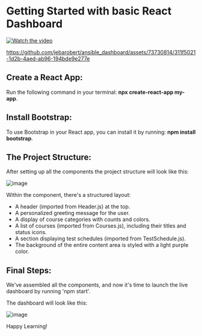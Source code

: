 # Getting Started with basic React Dashboard

[![Watch the video](https://github.com/jebarobert/ansible_dashboard/assets/73730814/79cfbe27-df91-4182-a792-a540df3a3289)](https://github.com/jebarobert/ansible_dashboard/assets/73730814/311f5021-1d2b-4aed-ab96-194bde9e277e)


https://github.com/jebarobert/ansible_dashboard/assets/73730814/311f5021-1d2b-4aed-ab96-194bde9e277e



## Create a React App:
Run the following command in your terminal: **npx create-react-app my-app**.

## Install Bootstrap:
To use Bootstrap in your React app, you can install it by running: **npm install bootstrap**.

## The Project Structure:
After setting up all the components the project structure will look like this:

![image](https://github.com/jebarobert/ansible_dashboard/assets/73730814/844a91dd-709f-4b9b-8255-cb52eb419ffe)

Within the component, there's a structured layout:

- A header (imported from Header.js) at the top.
- A personalized greeting message for the user.
- A display of course categories with counts and colors.
- A list of courses (imported from Courses.js), including their titles and status icons.
- A section displaying test schedules (imported from TestSchedule.js).
- The background of the entire content area is styled with a light purple color.

## Final Steps:
We've assembled all the components, and now it's time to launch the live dashboard by running 'npm start'.

The dashboard will look like this:

![image](https://github.com/jebarobert/ansible_dashboard/assets/73730814/79cfbe27-df91-4182-a792-a540df3a3289)

Happy Learning!
